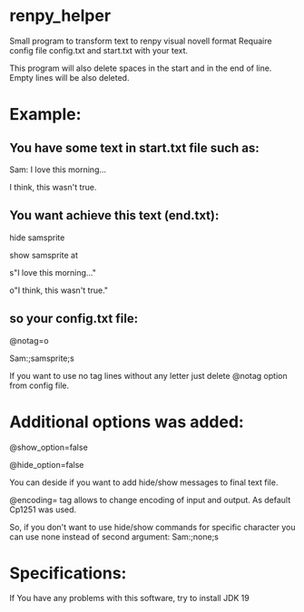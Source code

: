 # renpy_helper
Small program to transform text to renpy visual novell format
Requaire config file config.txt and start.txt with your text.

This program will also delete spaces in the start and in the end of line. Empty lines will be also deleted.



Example:
=

You have some text in start.txt file such as:
--------

Sam: I love this morning... 

I think, this wasn't true.



You want achieve this text (end.txt):
--

hide samsprite

show samsprite at

s"I love this morning..."

o"I think, this wasn't true."



so your config.txt file:
--

@notag=o 

Sam:;samsprite;s

If you want to use no tag lines without any letter just delete @notag option from config file.



Additional options was added:
=

@show_option=false

@hide_option=false

You can deside if you want to add hide/show messages to final text file.  

@encoding= tag allows to change encoding of input and output. As default Cp1251 was used. 

So, if you don't want to use hide/show commands for specific character you can use none instead of second argument: Sam:;none;s

Specifications:
=
If You have any problems with this software, try to install JDK 19
